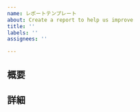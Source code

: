 ```yaml
---
name: レポートテンプレート
about: Create a report to help us improve
title: ''
labels: ''
assignees: ''

---
```


## 概要

## 詳細
